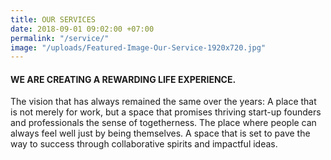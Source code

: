 ```yaml
---
title: OUR SERVICES
date: 2018-09-01 09:02:00 +07:00
permalink: "/service/"
image: "/uploads/Featured-Image-Our-Service-1920x720.jpg"
---
```


<div class="col-12">
<h4>WE ARE CREATING A REWARDING LIFE EXPERIENCE.</h4>

<p>The vision that has always remained the same over the years: A place that is not merely for work, but a space that promises thriving start-up founders and professionals the sense of togetherness. The place where people can always feel well just by being themselves. A space that is set to pave the way to success through collaborative spirits and impactful ideas.</p>
</div>